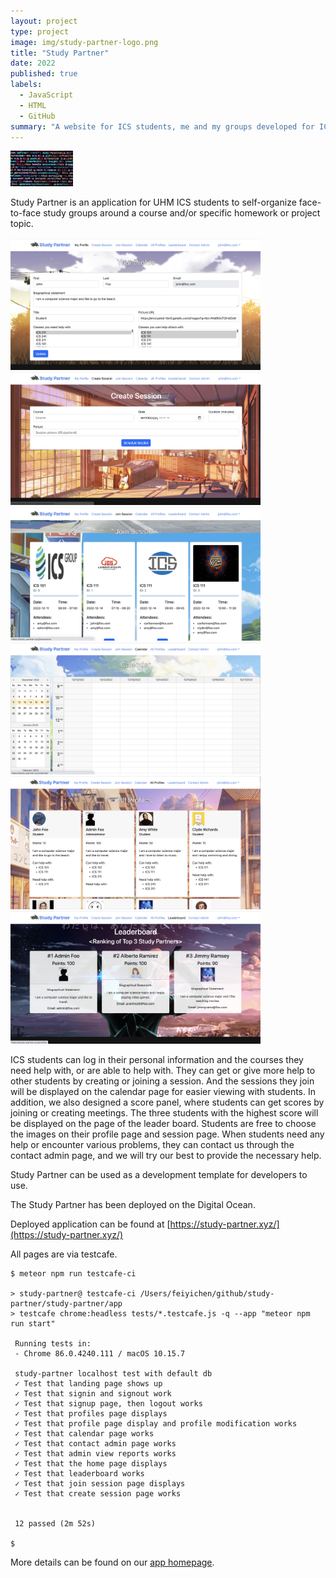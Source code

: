 ```yaml
---
layout: project
type: project
image: img/study-partner-logo.png
title: "Study Partner"
date: 2022
published: true
labels:
  - JavaScript
  - HTML
  - GitHub
summary: "A website for ICS students, me and my groups developed for ICS 314."
---
```


<img class="img-fluid" src="../img/study-partner.png" width="100px">

Study Partner is an application for UHM ICS students to self-organize face-to-face study groups around a course and/or specific homework or project topic.

<img class="img-fluid" src="../img/study-partner-1.png" width="400px"> <img class="img-fluid" src="../img/study-partner-2.png" width="400px"> <img class="img-fluid" src="../img/study-partner-3.png" width="400px"> <img class="img-fluid" src="../img/study-partner-4.png" width="400px"> <img class="img-fluid" src="../img/study-partner-5.png" width="400px"> <img class="img-fluid" src="../img/study-partner-6.png" width="400px">

ICS students can log in their personal information and the courses they need help with, or are able to help with. They can get or give more help to other students by creating or joining a session. And the sessions they join will be displayed on the calendar page for easier viewing with students. In addition, we also designed a score panel, where students can get scores by joining or creating meetings. The three students with the highest score will be displayed on the page of the leader board. Students are free to choose the images on their profile page and session page. When students need any help or encounter various problems, they can contact us through the contact admin page, and we will try our best to provide the necessary help.

Study Partner can be used as a development template for developers to use.

The Study Partner has been deployed on the Digital Ocean.

Deployed application can be found at [https://study-partner.xyz/](https://study-partner.xyz/)

All pages are via testcafe.

```
$ meteor npm run testcafe-ci

> study-partner@ testcafe-ci /Users/feiyichen/github/study-partner/study-partner/app
> testcafe chrome:headless tests/*.testcafe.js -q --app "meteor npm run start"

 Running tests in:
 - Chrome 86.0.4240.111 / macOS 10.15.7

 study-partner localhost test with default db
 ✓ Test that landing page shows up
 ✓ Test that signin and signout work
 ✓ Test that signup page, then logout works
 ✓ Test that profiles page displays
 ✓ Test that profile page display and profile modification works
 ✓ Test that calendar page works
 ✓ Test that contact admin page works
 ✓ Test that admin view reports works
 ✓ Test that the home page displays
 ✓ Test that leaderboard works
 ✓ Test that join session page displays
 ✓ Test that create session page works


 12 passed (2m 52s)

$
```

More details can be found on our [app homepage](https://study-partner.github.io/).
